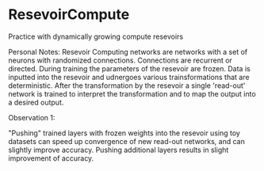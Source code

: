 # ResevoirCompute
Practice with dynamically growing compute resevoirs

Personal Notes: 
Resevoir Computing networks are networks with a set of neurons with randomized connections. Connections are recurrent or directed. During training the parameters of the resevoir are frozen. Data is inputted into the resevoir and udnergoes various trainsformations that are deterministic. After the transformation by the resevoir a single 'read-out' network is trained to interpret the transformation and to map the output into a desired output. 

Observation 1: 

"Pushing" trained layers with frozen weights into the resevoir using toy datasets can speed up convergence of new read-out networks, and can slightly improve accuracy. Pushing additional layers results in slight improvement of accuracy. 

